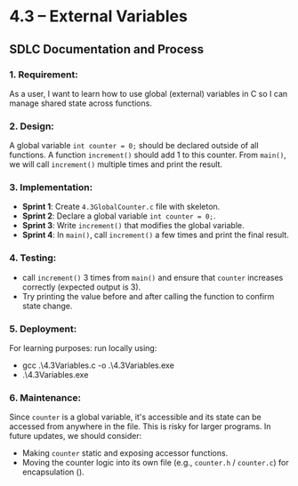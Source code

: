# 4.3 – External Variables
## SDLC Documentation and Process

### 1. **Requirement:**
   As a user, I want to learn how to use global (external) variables in C so I can manage shared state across functions.

### 2. **Design:**
   A global variable `int counter = 0;` should be declared outside of all functions. A function `increment()` should add 1 to this counter. From `main()`, we will call `increment()` multiple times and print the result.

### 3. **Implementation:**
   - **Sprint 1**: Create `4.3GlobalCounter.c` file with skeleton.
   - **Sprint 2**: Declare a global variable `int counter = 0;`.
   - **Sprint 3**: Write `increment()` that modifies the global variable.
   - **Sprint 4**: In `main()`, call `increment()` a few times and print the final result.

### 4. **Testing:**
   - call `increment()` 3 times from `main()` and ensure that `counter` increases correctly (expected output is 3).
   - Try printing the value before and after calling the function to confirm state change.

### 5. **Deployment:**
   For learning purposes: run locally using: 
   - gcc .\4.3Variables.c -o .\4.3Variables.exe
   - .\4.3Variables.exe

### 6. **Maintenance:**
   Since `counter` is a global variable, it's accessible and its state can be accessed from anywhere in the file. 
   This is risky for larger programs. In future updates, we should consider:
   - Making `counter` static and exposing accessor functions.
   - Moving the counter logic into its own file (e.g., `counter.h` / `counter.c`) for encapsulation ().